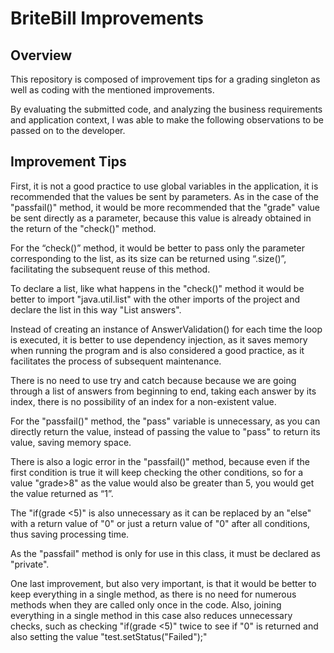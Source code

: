 # BriteBill Improvements

## Overview

This repository is composed of improvement tips for a grading singleton as well as coding with the mentioned improvements.

By evaluating the submitted code, and analyzing the business requirements and application context, I was able to make the following observations to be passed on to the developer.

## Improvement Tips

First, it is not a good practice to use global variables in the application, it is recommended that the values be sent by parameters. As in the case of the "passfail()" method, it would be more recommended that the "grade" value be sent directly as a parameter, because this value is already obtained in the return of the "check()" method.

For the “check()” method, it would be better to pass only the parameter corresponding to the list, as its size can be returned using “.size()”, facilitating the subsequent reuse of this method.

To declare a list, like what happens in the "check()" method it would be better to import "java.util.list" with the other imports of the project and declare the list in this way "List<Answer> answers".

Instead of creating an instance of AnswerValidation() for each time the loop is executed, it is better to use dependency injection, as it saves memory when running the program and is also considered a good practice, as it facilitates the process of subsequent maintenance.

There is no need to use try and catch because because we are going through a list of answers from beginning to end, taking each answer by its index, there is no possibility of an index for a non-existent value.

For the "passfail()" method, the "pass" variable is unnecessary, as you can directly return the value, instead of passing the value to "pass" to return its value, saving memory space.

There is also a logic error in the "passfail()" method, because even if the first condition is true it will keep checking the other conditions, so for a value "grade>8" as the value would also be greater than 5, you would get the value returned as “1”.

The "if(grade <5)" is also unnecessary as it can be replaced by an "else" with a return value of "0" or just a return value of "0" after all conditions, thus saving processing time.

As the "passfail" method is only for use in this class, it must be declared as "private".

One last improvement, but also very important, is that it would be better to keep everything in a single method, as there is no need for numerous methods when they are called only once in the code.
Also, joining everything in a single method in this case also reduces unnecessary checks, such as checking "if(grade <5)" twice to see if "0" is returned and also setting the value "test.setStatus("Failed");"
